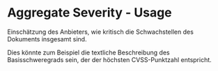 # Aggregate Severity - Usage

Einschätzung des Anbieters, wie kritisch die Schwachstellen des Dokuments insgesamt sind.

Dies könnte zum Beispiel die textliche Beschreibung des Basisschweregrads sein, der der höchsten CVSS-Punktzahl entspricht.